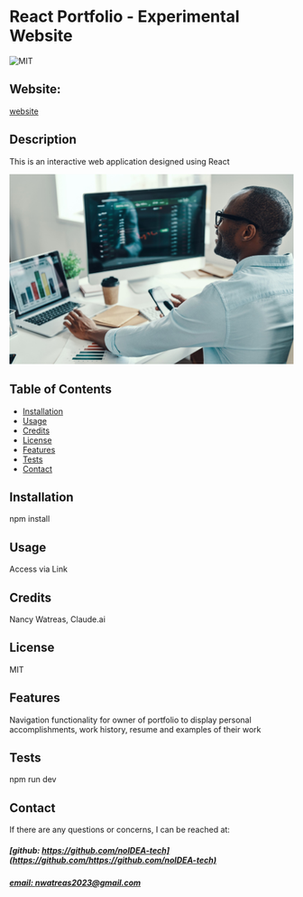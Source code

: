 # React Portfolio - Experimental Website
![MIT](https://img.shields.io/badge/License-MIT-blue)

## Website: 
[website](https://github.com/noIDEA-tech/12-REACT-Portfolio)

## Description
This is an interactive web application designed using React 

![app_image](./src/assets/images/employee-tracker.jpg)

## Table of Contents
- [Installation](#installation)
- [Usage](#usage)
- [Credits](#credits)
- [License](#license)
- [Features](#features)
- [Tests](#tests)
- [Contact](#contact)

## Installation
npm install

## Usage
Access via Link

## Credits
Nancy Watreas, Claude.ai

## License
MIT

## Features
Navigation functionality for owner of portfolio to display personal accomplishments, work history, resume and examples of their work

## Tests
npm run dev

## Contact
If there are any questions or concerns, I can be reached at:
##### [github: https://github.com/noIDEA-tech](https://github.com/https://github.com/noIDEA-tech)
##### [email: nwatreas2023@gmail.com](mailto:nwatreas2023@gmail.com)
